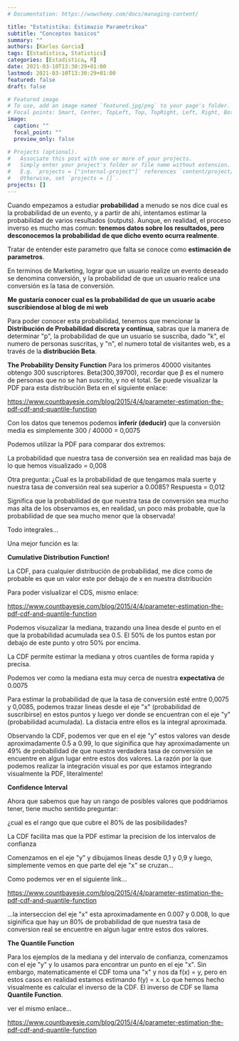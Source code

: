 ```yaml
---
# Documentation: https://wowchemy.com/docs/managing-content/

title: "Estatistika: Estimazio Parametrikoa"
subtitle: "Conceptos basicos"
summary: ""
authors: [Karlos Garcia]
tags: [Estadistica, Statistics]
categories: [Estadistica, R]
date: 2021-03-10T13:30:29+01:00
lastmod: 2021-03-10T13:30:29+01:00
featured: false
draft: false

# Featured image
# To use, add an image named `featured.jpg/png` to your page's folder.
# Focal points: Smart, Center, TopLeft, Top, TopRight, Left, Right, BottomLeft, Bottom, BottomRight.
image:
  caption: ""
  focal_point: ""
  preview_only: false

# Projects (optional).
#   Associate this post with one or more of your projects.
#   Simply enter your project's folder or file name without extension.
#   E.g. `projects = ["internal-project"]` references `content/project/deep-learning/index.md`.
#   Otherwise, set `projects = []`.
projects: []
---
```


Cuando empezamos a estudiar **probabilidad** a menudo se nos dice cual es la probabilidad de un evento, y a partir de ahí, intentamos estimar la probabilidad de varios resultados (outputs). Aunque, en realidad, el proceso inverso es mucho mas comun: **tenemos datos sobre los resultados, pero desconocemos la probabilidad de que dicho evento ocurra realmente**.

Tratar de entender este parametro que falta se conoce como **estimación de parametros**.

En terminos de Marketing, lograr que un usuario realize un evento deseado se denomina conversión, y la probabilidad de que un usuario realice una conversión es la tasa de conversión.

**Me gustaría conocer cual es la probabilidad de que un usuario acabe suscribiendose al blog de mi web**

Para poder conocer esta probabilidad, tenemos que mencionar la **Distribución de Probabilidad discreta y continua**, sabras que la manera de determinar "p", la probabilidad de que un usuario se suscriba, dado "k", el numero de personas suscritas, y "n", el numero total de visitantes web, es a través de la **distribución Beta**.

**The Probability Density Function** Para los primeros 40000 visitantes obtengo 300 suscriptores. Beta(300,39700), recordar que β es el numero de personas que no se han suscrito, y no el total. Se puede visualizar la PDF para esta distribución Beta en el siguiente enlace:

https://www.countbayesie.com/blog/2015/4/4/parameter-estimation-the-pdf-cdf-and-quantile-function

Con los datos que tenemos podemos **inferir (deducir)** que la conversión media es simplemente 300 / 40000 = 0,0075

Podemos utilizar la PDF para comparar dos extremos: 

La probabilidad que nuestra tasa de conversión sea en realidad mas baja de lo que hemos visualizado =  0,008

Otra pregunta: ¿Cual es la probabilidad de que tengamos mala suerte y nuestra tasa de conversión real sea superior a 0.0085? Respuesta = 0,012

Significa que la probabilidad de que nuestra tasa de conversión sea mucho mas alta de los observamos es, en realidad, un poco más probable, que la probabilidad de que sea mucho menor que la observada! 

Todo integrales...

Una mejor función es la:

**Cumulative Distribution Function!** 

La CDF, para cualquier distribución de probabilidad, me dice como de probable es que un valor este por debajo de x en nuestra distribución

Para poder vislualizar el CDS, mismo enlace:

https://www.countbayesie.com/blog/2015/4/4/parameter-estimation-the-pdf-cdf-and-quantile-function

Podemos visuzalizar la mediana, trazando una linea desde el punto en el que la probabilidad acumulada sea 0.5. El 50% de los puntos estan por debajo de este punto y otro 50% por encima.

La CDF permite estimar la mediana y otros cuantiles de forma rapida y precisa.

Podemos ver como la mediana esta muy cerca de nuestra **expectativa** de 0.0075

Para estimar la probabilidad de que la tasa de conversión esté entre 0,0075 y 0,0085, podemos trazar lineas desde el eje "x" (probabilidad de suscribirse) en estos puntos y luego ver donde se encuentran con el eje "y" (probabilidad acumulada). La distacia entre ellos es la integral aproximada.

Observando la CDF, podemos ver que en el eje "y" estos valores van desde aproximadamente 0.5 a 0.99, lo que siginifica que hay aproximadamente un 49% de probabilidad de que nuestra verdadera tasa de conversión se encuentre en algun lugar entre estos dos valores. 
La razón por la que podemos realizar la integración visual es por que estamos integrando visualmente la PDF, literalmente!

**Confidence Interval**

Ahora que sabemos que hay un rango de posibles valores que poddriamos tener, tiene mucho sentido preguntar:

¿cual es el rango que que cubre el 80% de las posibilidades?

La CDF facilita mas que la PDF estimar la precision de los intervalos de confianza 

Comenzamos en el eje "y" y dibujamos lineas desde 0,1 y 0,9 y luego, simplemente vemos en que parte del eje "x" se cruzan...

Como podemos ver en el siguiente link...

https://www.countbayesie.com/blog/2015/4/4/parameter-estimation-the-pdf-cdf-and-quantile-function

...la interseccion del eje "x" esta aproximadamente en 0.007 y 0.008, lo que siginifica que hay un 80% de probabilidad de que nuestra tasa de conversion real se encuentre en algun lugar entre estos dos valores.


**The Quantile Function**

Para los ejemplos de la mediana y del intervalo de confianza, comenzamos con el eje "y" y lo usamos para encontrar un punto en el eje "x". Sin embargo, matematicamente el CDF toma una "x" y nos da f(x) = y, pero en estos casos en realidad estamos estimando f(y) = x. Lo que hemos hecho visualmente es calcular el inverso de la CDF. El inverso de CDF se llama **Quantile Function**.

ver el mismo enlace...

https://www.countbayesie.com/blog/2015/4/4/parameter-estimation-the-pdf-cdf-and-quantile-function


